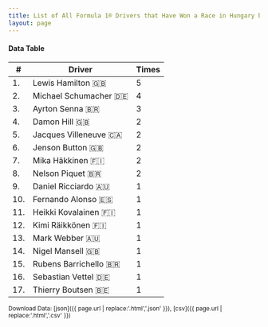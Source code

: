 ```yaml
---
title: List of All Formula 1® Drivers that Have Won a Race in Hungary by Number of Times
layout: page
---
```


<canvas id="chart" width="400" height="180"></canvas>
<script>
var data = {
    "datasets": [
        {
            "backgroundColor": "#f3a935",
            "borderColor": "#f68639",
            "borderWidth": 1,
            "data": [
                5.0,
                4.0,
                3.0,
                2.0,
                2.0,
                2.0,
                2.0,
                2.0,
                1.0,
                1.0,
                1.0,
                1.0,
                1.0,
                1.0,
                1.0,
                1.0,
                1.0
            ],
            "label": "Times"
        }
    ],
    "labels": [
        "Lewis Hamilton",
        "Michael Schumacher",
        "Ayrton Senna",
        "Damon Hill",
        "Jacques Villeneuve",
        "Jenson Button",
        "Mika Häkkinen",
        "Nelson Piquet",
        "Daniel Ricciardo",
        "Fernando Alonso",
        "Heikki Kovalainen",
        "Kimi Räikkönen",
        "Mark Webber",
        "Nigel Mansell",
        "Rubens Barrichello",
        "Sebastian Vettel",
        "Thierry Boutsen"
    ]
};
var options = {
  legend: {
    display: false
  },
  scales: {
    xAxes: [{
      ticks: {
        beginAtZero: true,
        maxRotation: 180,
        display: window.innerWidth > 800
      }
    }],
    yAxes: [{
      ticks: {
        beginAtZero: true
      }
    }]
  },
  onResize: function(chart, size) {
    chart.options.scales.xAxes[0].ticks.display = size.width > 800;
  }
};
new Chart("chart", {
    data: data,
    type: 'bar',
    options: options
});
</script>



#### Data Table

| # | Driver | Times |
|--|--|--|
| 1. | Lewis Hamilton 🇬🇧 | 5 |
| 2. | Michael Schumacher 🇩🇪 | 4 |
| 3. | Ayrton Senna 🇧🇷 | 3 |
| 4. | Damon Hill 🇬🇧 | 2 |
| 5. | Jacques Villeneuve 🇨🇦 | 2 |
| 6. | Jenson Button 🇬🇧 | 2 |
| 7. | Mika Häkkinen 🇫🇮 | 2 |
| 8. | Nelson Piquet 🇧🇷 | 2 |
| 9. | Daniel Ricciardo 🇦🇺 | 1 |
| 10. | Fernando Alonso 🇪🇸 | 1 |
| 11. | Heikki Kovalainen 🇫🇮 | 1 |
| 12. | Kimi Räikkönen 🇫🇮 | 1 |
| 13. | Mark Webber 🇦🇺 | 1 |
| 14. | Nigel Mansell 🇬🇧 | 1 |
| 15. | Rubens Barrichello 🇧🇷 | 1 |
| 16. | Sebastian Vettel 🇩🇪 | 1 |
| 17. | Thierry Boutsen 🇧🇪 | 1 |

<small>Download Data: [json]({{ page.url | replace:'.html','.json' }}), [csv]({{ page.url | replace:'.html','.csv' }})</small>

